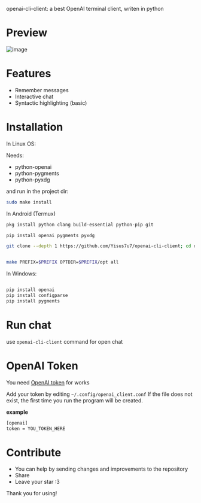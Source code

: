 openai-cli-client: a best OpenAI terminal client, writen in python

# Preview
![image](https://user-images.githubusercontent.com/64093255/218856689-2449f1b5-8724-4693-9bef-e2beaa915a59.png)


# Features
- Remember messages
- Interactive chat
- Syntactic highlighting (basic)

# Installation

In Linux OS:

Needs:

- python-openai
- python-pygments
- python-pyxdg

and run in the project dir:

```bash
sudo make install

```

In Android (Termux)

```bash
pkg install python clang build-essential python-pip git
```

```bash
pip install openai pygments pyxdg

```

```bash
git clone --depth 1 https://github.com/Yisus7u7/openai-cli-client; cd openai-cli-client

```

```bash

make PREFIX=$PREFIX OPTDIR=$PREFIX/opt all
```

In Windows:

```bash

pip install openai
pip install configparse
pip install pygments
```

# Run chat

use `openai-cli-client` command for open chat

# OpenAI Token

You need [OpenAI token](https://platform.openai.com/docs/introduction/tokens) for works

Add your token by editing `~/.config/openai_client.conf`
If the file does not exist, the first time you run the program will be created.

**example**

```bash
[openai]
token = YOU_TOKEN_HERE
```

# Contribute

- You can help by sending changes and improvements to the repository
- Share 
- Leave your star :3

Thank you for using!
